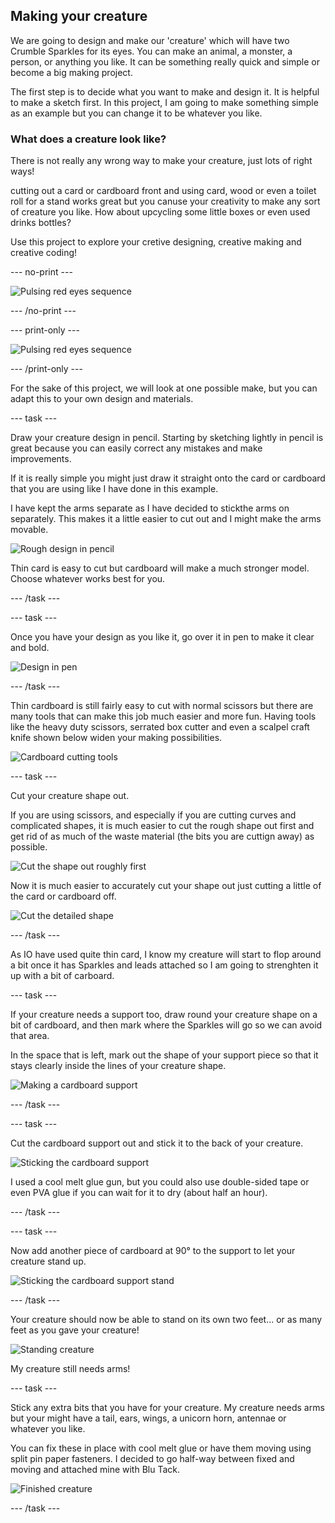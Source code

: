 ## Making your creature

We are going to design and make our 'creature' which will have two Crumble Sparkles for its eyes. You can make an animal, a monster, a person, or anything you like. It can be something really quick and simple or become a big making project.

The first step is to decide what you want to make and design it. It is helpful to make a sketch first. In this project, I am going to make something simple as an example but you can change it to be whatever you like.

### What does a creature look like?

There is not really any wrong way to make your creature, just lots of right ways!

cutting out a card or cardboard front and using card, wood or even a toilet roll for a stand works great but you canuse your creativity to make any sort of creature you like. How about upcycling some little boxes or even used drinks bottles?

Use this project to explore your cretive designing, creative making and creative coding!

--- no-print ---

![Pulsing red eyes sequence](images/step13challengeSequence.gif)

--- /no-print ---

--- print-only ---

![Pulsing red eyes sequence](images/step13challengeSequence.png)

--- /print-only ---

For the sake of this project, we will look at one possible make, but you can adapt this to your own design and materials.

--- task ---

Draw your creature design in pencil. Starting by sketching lightly in pencil is great because you can easily correct any mistakes and make improvements.

If it is really simple you might just draw it straight onto the card or cardboard that you are using like I have done in this example.

I have kept the arms separate as I have decided to stickthe arms on separately. This makes it a little easier to cut out and I might make the arms movable.

![Rough design in pencil](images/designPencilDraft.png)

Thin card is easy to cut but cardboard will make a much stronger model. Choose whatever works best for you.

--- /task ---

--- task ---

Once you have your design as you like it, go over it in pen to make it clear and bold.

![Design in pen](images/designPen.png)

--- /task ---

Thin cardboard is still fairly easy to cut with normal scissors but there are many tools that can make this job much easier and more fun. Having tools like the heavy duty scissors, serrated box cutter and even a scalpel craft knife shown below widen your making possibilities.

![Cardboard cutting tools](images/cuttingTools.png)

--- task ---

Cut your creature shape out.

If you are using scissors, and especially if you are cutting curves and complicated shapes, it is much easier to cut the rough shape out first and get rid of as much of the waste material (the bits you are cuttign away) as possible.

![Cut the shape out roughly first](images/cutoutRough.png)

Now it is much easier to accurately cut your shape out just cutting a little of the card or cardboard off.

![Cut the detailed shape](images/cutoutDetail.png)

--- /task ---

As IO have used quite thin card, I know my creature will start to flop around a bit once it has Sparkles and leads attached so I am going to strenghten it up with a bit of carboard.

--- task ---

If your creature needs a support too, draw round your creature shape on a bit of cardboard, and then mark where the Sparkles will go so we can avoid that area.

In the space that is left, mark out the shape of your support piece so that it stays clearly inside the lines of your creature shape.

![Making a cardboard support](images/cardboardSupportPlan.png)

--- /task ---

--- task ---

Cut the cardboard support out and stick it to the back of your creature. 

![Sticking the cardboard support](images/cardboardSupport1.png)

I used a cool melt glue gun, but you could also use double-sided tape or even PVA glue if you can wait for it to dry (about half an hour).

--- /task ---

--- task ---

Now add another piece of cardboard at 90° to the support to let your creature stand up.

![Sticking the cardboard support stand](images/cardboardSupport2.png)

--- /task ---

Your creature should now be able to stand on its own two feet... or as many feet as you gave your creature!

![Standing creature](images/creatureStanding.png)

My creature still needs arms!

--- task ---

Stick any extra bits that you have for your creature. My creature needs arms but your might have a tail, ears, wings, a unicorn horn, antennae or whatever you like.

You can fix these in place with cool melt glue or have them moving using split pin paper fasteners. I decided to go half-way between fixed and moving and attached mine with Blu Tack.

![Finished creature](images/creatureWithArms.png)

--- /task ---
